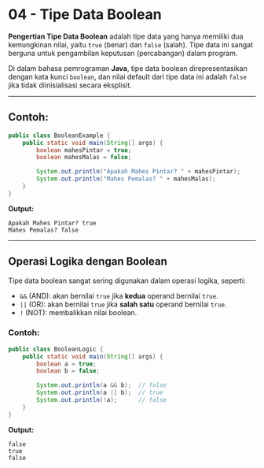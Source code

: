 # 04 - Tipe Data Boolean

**Pengertian Tipe Data Boolean** adalah tipe data yang hanya memiliki dua kemungkinan nilai, yaitu `true` (benar) dan `false` (salah). Tipe data ini sangat berguna untuk pengambilan keputusan (percabangan) dalam program.

Di dalam bahasa pemrograman **Java**, tipe data boolean direpresentasikan dengan kata kunci `boolean`, dan nilai default dari tipe data ini adalah `false` jika tidak diinisialisasi secara eksplisit.

---

## Contoh:

```java
public class BooleanExample {
    public static void main(String[] args) {
        boolean mahesPintar = true;
        boolean mahesMalas = false;

        System.out.println("Apakah Mahes Pintar? " + mahesPintar);
        System.out.println("Mahes Pemalas? " + mahesMalas);
    }
}
```

**Output:**

```
Apakah Mahes Pintar? true
Mahes Pemalas? false
```

---

## Operasi Logika dengan Boolean

Tipe data boolean sangat sering digunakan dalam operasi logika, seperti:

- `&&` (AND): akan bernilai `true` jika **kedua** operand bernilai `true`.
- `||` (OR): akan bernilai `true` jika **salah satu** operand bernilai `true`.
- `!` (NOT): membalikkan nilai boolean.

### Contoh:

```java
public class BooleanLogic {
    public static void main(String[] args) {
        boolean a = true;
        boolean b = false;

        System.out.println(a && b);  // false
        System.out.println(a || b);  // true
        System.out.println(!a);      // false
    }
}
```

**Output:**

```
false
true
false
```
